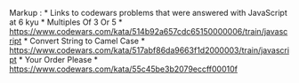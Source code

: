 Markup : * Links to codewars problems that were answered with JavaScript at 6 kyu
            * Multiples Of 3 Or 5
                * https://www.codewars.com/kata/514b92a657cdc65150000006/train/javascript
            * Convert String to Camel Case
                * https://www.codewars.com/kata/517abf86da9663f1d2000003/train/javascript
            * Your Order Please
                * https://www.codewars.com/kata/55c45be3b2079eccff00010f